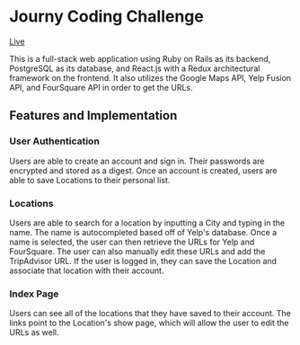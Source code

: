 # Journy Coding Challenge
[Live][heroku]

[heroku]: [http:/journy-challenge.herokuapp.com]

This is a full-stack web application using Ruby on Rails as its backend, PostgreSQL as its database, and React.js with a Redux architectural framework on the frontend.
It also utilizes the Google Maps API, Yelp Fusion API, and FourSquare API in order to get the URLs.

## Features and Implementation

### User Authentication
  Users are able to create an account and sign in. Their passwords are encrypted and stored as a digest.
  Once an account is created, users are able to save Locations to their personal list.

### Locations
  Users are able to search for a location by inputting a City and typing in the name.
  The name is autocompleted based off of Yelp's database. Once a name is selected, the user can then retrieve the URLs for Yelp and FourSquare.
  The user can also manually edit these URLs and add the TripAdvisor URL. If the user is logged in, they can save the Location and associate that location with their account.

### Index Page
  Users can see all of the locations that they have saved to their account.
  The links point to the Location's show page, which will allow the user to edit the URLs as well.
